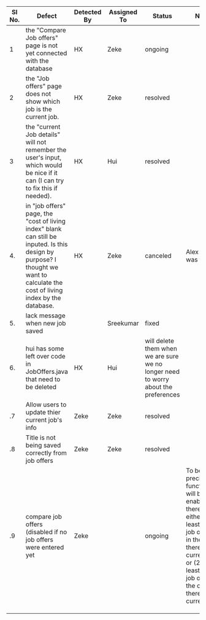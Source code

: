 |Sl No.|Defect|Detected By|Assigned To|Status|Notes|
|---|---|---|---|---|---|
| 1  |  the "Compare Job offers" page is not yet connected with the database | HX  | Zeke  | ongoing  | |
| 2  |  the "Job offers" page does not show which job is the current job. |  HX | Zeke  |  resolved | |
| 3  | the "current Job details" will not remember the user's input, which would be nice if it can (I can try to fix this if needed).   |  HX | Hui  |  resolved | |
| 4. | in "job offers" page, the "cost of living index" blank can still be inputed. Is this design by purpose? I thought we want to calculate the cost of living index by the database.| HX | Zeke | canceled | Alex said it was fine|
| 5. | lack message when new job saved| |Sreekumar |fixed | |
| 6. | hui has some left over code in JobOffers.java that need to be deleted | HX | Hui | will delete them when we are sure we no longer need to worry about the preferences  | |
| .7 | Allow users to update thier current job's info  | Zeke | Zeke | resolved | |
| .8 | Title is not being saved correctly from job offers | Zeke | Zeke | resolved | |
| .9 | compare job offers (disabled if no job offers were entered yet | Zeke | | ongoing|To be precise, this functionality will be enabled if there are either (1) at least two job offers, in the case there is no current job, or (2) at least one job offer, in the case there is a current job. |
| | | | | | |
| | | | | | |
| | | | | | |
